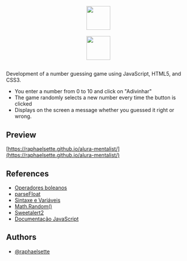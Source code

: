 <div align="center">
  <a href="https://imersao.dev/">
  <img height="65em" src="https://raphaelsette.github.io/alura-mentalist/src/img/logo-imersao-mentalista.svg"/><br><br>
  <img height="65em" src="https://raphaelsette.github.io/alura-mentalist/src/img/alura-logo.svg"/></a><br>
  
  ## 
  </div>
  
  Development of a number guessing game using JavaScript, HTML5, and CSS3.
  
- You enter a number from 0 to 10 and click on "Adivinhar"
- The game randomly selects a new number every time the button is clicked
- Displays on the screen a message whether you guessed it right or wrong.
 
  
 ## Preview

[https://raphaelsette.github.io/alura-mentalist/](https://raphaelsette.github.io/alura-mentalist/)

## References

 - <a href="https://developer.mozilla.org/pt-BR/docs/Web/JavaScript/Guide/Expressions_and_operators" target="_blank">Operadores boleanos</a>
 - <a href="https://developer.mozilla.org/pt-BR/docs/Web/JavaScript/Reference/Global_Objects/parseFloat" target="_blank">parseFloat</a>
 - <a href="https://developer.mozilla.org/pt-BR/docs/Web/JavaScript/Guide/Grammar_and_types#vari%C3%A1veis" target="_blank">Sintaxe e Variáveis</a>
 - <a href="https://developer.mozilla.org/pt-BR/docs/Web/JavaScript/Reference/Global_Objects/Math/random" target="_blank">Math.Random()</a>
 - <a href="https://sweetalert2.github.io/" target="_blank">Sweetalert2</a>
 - <a href="https://developer.mozilla.org/pt-BR/docs/Web/JavaScript" target="_blank">Documentação JavaScript</a>

## Authors

- [@raphaelsette](https://www.github.com/raphaelsette)
